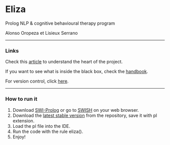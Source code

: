 # Eliza
Prolog NLP & cognitive behavioural therapy program


Alonso Oropeza et Lisieux Serrano


---
### Links
Check this [article](https://a01207648.medium.com/elizas-emotional-support-in-times-of-covid-prolog-implementation-20a06601c6d8) to understand the heart of the project. 


If you want to see what is inside the black box, check the [handbook](https://docs.google.com/document/d/1WVpbfVb5ezepsdpwlL0w93YCk4Lmy-G8l5KOliERiO8/edit?usp=sharing).


For version control, click [here](https://github.com/AlonsoOropeza/Eliza/releases).

---

### How to run it
1. Download [SWI-Prolog](https://www.swi-prolog.org/download/stable) or go to [SWISH](https://swish.swi-prolog.org/) on your web browser.
2. Download the [latest stable version](https://github.com/AlonsoOropeza/Eliza/releases/tag/v1.1) from the repository, save it with pl extension.
3. Load the pl file into the IDE.
4. Run the code with the rule eliza().
5. Enjoy!
